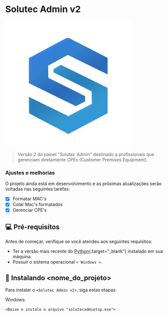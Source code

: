 # Solutec Admin v2


<img src="https://raw.githubusercontent.com/kdumr/Solutec-Admin-v2/main/assets/img/logo.png" alt="Logo Solutec Admin" min-width="400px" max-width="400px" width="400px" >

> Versão 2 do painel "Solutec Admin" destinado a profissionais que gerenciam diretamente CPEs (Customer Premises Equipment).

### Ajustes e melhorias

O projeto ainda está em desenvolvimento e as próximas atualizações serão voltadas nas seguintes tarefas:

- [x] Formatar MAC's
- [x] Colar Mac's formatados
- [x] Gerenciar CPE's

## 💻 Pré-requisitos

Antes de começar, verifique se você atendeu aos seguintes requisitos:

- Ter a versão mais recente do [Python](https://www.python.org/downloads/){:target="_blank"} instalado em sua máquina.
- Possuir o sistema operacional `< Windows >`.

## 🚀 Instalando <nome_do_projeto>

Para instalar o `<Solutec Admin v2>`, siga estas etapas:

Windows:

```
<Baixe e instale o arquivo "solutecadmsetup.exe">
```
